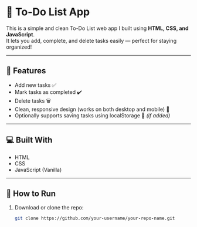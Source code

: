 # 📝 To-Do List App

This is a simple and clean To-Do List web app I built using **HTML, CSS, and JavaScript**.  
It lets you add, complete, and delete tasks easily — perfect for staying organized!

---

## 🔧 Features

- Add new tasks ✅  
- Mark tasks as completed ✔️  
- Delete tasks 🗑️  
- Clean, responsive design (works on both desktop and mobile) 📱  
- Optionally supports saving tasks using localStorage 💾 *(if added)*

---

## 💻 Built With

- HTML  
- CSS  
- JavaScript (Vanilla)

---


## 📂 How to Run

1. Download or clone the repo:
   ```bash
   git clone https://github.com/your-username/your-repo-name.git
